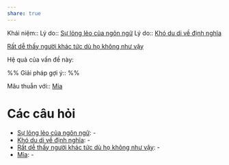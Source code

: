 ```yaml
---
share: true
---
```

Khái niệm:: 
Lý do:: [Sự lỏng lẻo của ngôn ngữ](../../../3%20K%E1%BA%BF%20ho%E1%BA%A1ch%20h%E1%BB%97%20tr%E1%BB%A3/%C4%90i%E1%BB%83m%20m%E1%BA%A1nh,%20%C4%91i%E1%BB%83m%20y%E1%BA%BFu,%20th%C3%A1ch%20th%E1%BB%A9c/Th%C3%A1ch%20th%E1%BB%A9c/Ng%C3%B4n%20ng%E1%BB%AF/S%E1%BB%B1%20l%E1%BB%8Fng%20l%E1%BA%BBo%20c%E1%BB%A7a%20ng%C3%B4n%20ng%E1%BB%AF.md)
Lý do:: [Khó du di về định nghĩa](./Kh%C3%B3%20du%20di%20v%E1%BB%81%20%C4%91%E1%BB%8Bnh%20ngh%C4%A9a.md)

[Rất dễ thấy người khác tức dù họ không như vậy](../../Quan%20%C4%91i%E1%BB%83m,%20th%C3%A1i%20%C4%91%E1%BB%99,%20nguy%C3%AAn%20t%E1%BA%AFc%20s%E1%BB%91ng,%20%C4%91i%E1%BB%81u%20m%C3%ACnh%20th%E1%BA%A5y%20ho%E1%BA%B7c%20c%E1%BA%A3m%20nh%E1%BA%ADn/R%E1%BA%A5t%20d%E1%BB%85%20th%E1%BA%A5y%20ng%C6%B0%E1%BB%9Di%20kh%C3%A1c%20t%E1%BB%A9c%20d%C3%B9%20h%E1%BB%8D%20kh%C3%B4ng%20nh%C6%B0%20v%E1%BA%ADy.md)

Hệ quả của vấn đề này:


%%
Giải pháp gợi ý:: 
%%



Mâu thuẫn với:: [Mỉa](../../T%E1%BB%AB%20%C4%91i%E1%BB%83n/Ti%C3%AAu%20c%E1%BB%B1c/M%E1%BB%89a.md)
# Các câu hỏi
- [Sự lỏng lẻo của ngôn ngữ](../../../3%20K%E1%BA%BF%20ho%E1%BA%A1ch%20h%E1%BB%97%20tr%E1%BB%A3/%C4%90i%E1%BB%83m%20m%E1%BA%A1nh,%20%C4%91i%E1%BB%83m%20y%E1%BA%BFu,%20th%C3%A1ch%20th%E1%BB%A9c/Th%C3%A1ch%20th%E1%BB%A9c/Ng%C3%B4n%20ng%E1%BB%AF/S%E1%BB%B1%20l%E1%BB%8Fng%20l%E1%BA%BBo%20c%E1%BB%A7a%20ng%C3%B4n%20ng%E1%BB%AF.md): \-
- [Khó du di về định nghĩa](./Kh%C3%B3%20du%20di%20v%E1%BB%81%20%C4%91%E1%BB%8Bnh%20ngh%C4%A9a.md): \-
- [Rất dễ thấy người khác tức dù họ không như vậy](../../Quan%20%C4%91i%E1%BB%83m,%20th%C3%A1i%20%C4%91%E1%BB%99,%20nguy%C3%AAn%20t%E1%BA%AFc%20s%E1%BB%91ng,%20%C4%91i%E1%BB%81u%20m%C3%ACnh%20th%E1%BA%A5y%20ho%E1%BA%B7c%20c%E1%BA%A3m%20nh%E1%BA%ADn/R%E1%BA%A5t%20d%E1%BB%85%20th%E1%BA%A5y%20ng%C6%B0%E1%BB%9Di%20kh%C3%A1c%20t%E1%BB%A9c%20d%C3%B9%20h%E1%BB%8D%20kh%C3%B4ng%20nh%C6%B0%20v%E1%BA%ADy.md): \-
- [Mỉa](../../T%E1%BB%AB%20%C4%91i%E1%BB%83n/Ti%C3%AAu%20c%E1%BB%B1c/M%E1%BB%89a.md): \-

